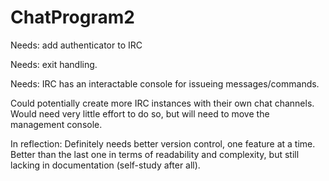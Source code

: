# ChatProgram2

Needs: add authenticator to IRC

Needs: exit handling.

Needs: IRC has an interactable console for issueing messages/commands. 

Could potentially create more IRC instances with their own chat channels. Would need very little effort to do so, but will need to move the management console.

In reflection:
Definitely needs better version control, one feature at a time. Better than the last one in terms of readability and complexity, but still lacking in documentation (self-study after all).
